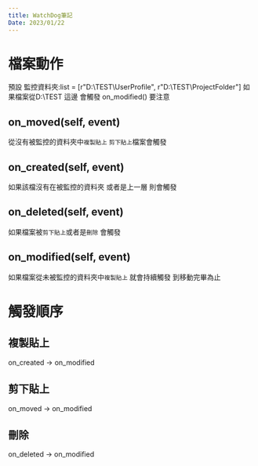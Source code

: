 ```yaml
---
title: WatchDog筆記
Date: 2023/01/22
---
```


# 檔案動作
預設 監控資料夾:list = [r"D:\TEST\UserProfile", r"D:\TEST\ProjectFolder"]
如果檔案從D:\TEST 這邊 會觸發 on_modified() 要注意 
## on_moved(self, event)
從沒有被監控的資料夾中`複製貼上` `剪下貼上`檔案會觸發


## on_created(self, event)
如果該檔沒有在被監控的資料夾 或者是上一層 則會觸發


## on_deleted(self, event)
如果檔案被`剪下貼上`或者是`刪除` 會觸發


## on_modified(self, event)
如果檔案從未被監控的資料夾中`複製貼上` 就會持續觸發 到移動完畢為止

# 觸發順序

## 複製貼上
on_created -> on_modified 

## 剪下貼上
on_moved -> on_modified

## 刪除
on_deleted -> on_modified
